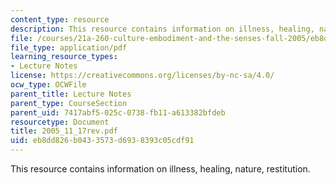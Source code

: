 ```yaml
---
content_type: resource
description: This resource contains information on illness, healing, nature, restitution.
file: /courses/21a-260-culture-embodiment-and-the-senses-fall-2005/eb8dd826b0433573d6938393c05cdf91_2005_11_17rev.pdf
file_type: application/pdf
learning_resource_types:
- Lecture Notes
license: https://creativecommons.org/licenses/by-nc-sa/4.0/
ocw_type: OCWFile
parent_title: Lecture Notes
parent_type: CourseSection
parent_uid: 7417abf5-025c-0738-fb11-a613382bfdeb
resourcetype: Document
title: 2005_11_17rev.pdf
uid: eb8dd826-b043-3573-d693-8393c05cdf91
---
```

This resource contains information on illness, healing, nature, restitution.
